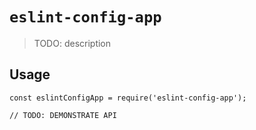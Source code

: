 # `eslint-config-app`

> TODO: description

## Usage

```
const eslintConfigApp = require('eslint-config-app');

// TODO: DEMONSTRATE API
```
